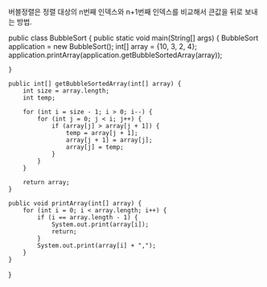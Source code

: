 버블정렬은 정렬 대상의 n번째 인덱스와 n+1번째 인덱스를 비교해서 큰값을 뒤로 보내는 방법.


public class BubbleSort {
    public static void main(String[] args) {
        BubbleSort application = new BubbleSort();
        int[] array = {10, 3, 2, 4};
        application.printArray(application.getBubbleSortedArray(array));

    }

    public int[] getBubbleSortedArray(int[] array) {
        int size = array.length;
        int temp;

        for (int i = size - 1; i > 0; i--) {
            for (int j = 0; j < i; j++) {
                if (array[j] > array[j + 1]) {
                    temp = array[j + 1];
                    array[j + 1] = array[j];
                    array[j] = temp;
                }
            }
        }

        return array;
    }

    public void printArray(int[] array) {
        for (int i = 0; i < array.length; i++) {
            if (i == array.length - 1) {
                System.out.print(array[i]);
                return;
            }
            System.out.print(array[i] + ",");
        }
    }
}
